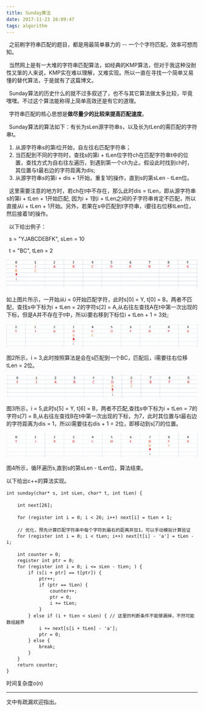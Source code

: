```yaml
---
title: Sunday算法
date: 2017-11-23 16:09:47
tags: algorithm
---
```


&ensp;之前刷字符串匹配的题目，都是用最简单暴力的 -- 一个个字符匹配，效率可想而知。

&ensp;当然网上是有一大堆的字符串匹配算法，如经典的KMP算法，但对于我这种没耐性又笨的人来说，KMP实在难以理解，又难实现。所以一直在寻找一个简单又易懂的替代算法，于是就有了这篇博文。

&ensp;Sunday算法的历史什么的就不过多叙述了，也不与其它算法做太多比较，毕竟嘿嘿。不过这个算法能称得上简单高效还是有它的道理。

&ensp;字符串匹配的核心思想是**做尽量少的比较来提高匹配速度**。

&ensp;Sunday算法的算法如下：有长为sLen源字符串s，以及长为tLen的需匹配的字符串t。

1. 从源字符串s的第i位开始，自左往右匹配字符串；
2. 当匹配到不同的字符时，查找s的第i + tLen位字符ch在匹配字符串t中的位置，查找方式为自右往左遍历，到遇到第一个ch为止。假设此时找到ch时，其位置与t最右边的字符距离为dis;
3. 从源字符串s的第i + dis + 1开始，重复1的操作，直到s的第sLen - tLen位。

&ensp;这里需要注意的地方时，若ch在t中不存在，那么此时dis = tLen，即从源字符串s的第i + tLen + 1开始匹配, 因为i + 1到i + tLen之间的子字符串肯定不匹配，所以直接从i + tLen + 1开始。另外，若果在s中匹配到t字符串，i要往右位移tLen位，然后接着1的操作。

&ensp;以下给出例子：

&ensp;s = "YJABCDEBFK", sLen = 10

&ensp;t = "BC", tLen = 2

![pic1](https://raw.githubusercontent.com/IamTing93/IamTing93.github.io/dev/source/_posts/algorithm/Sunday/pic1.png "pic1")

如上图片所示，一开始从i = 0开始匹配字符，此时s[0] = Y, t[0] = B，两者不匹配，查找s中下标为i + tLen = 2的字符s[2] = A,从右往左查找A在t中第一次出现的下标，但是A并不存在于t中，所以i要右移到下标位i + tLen + 1 = 3处;



![pic2](https://github.com/IamTing93/IamTing93.github.io/blob/dev/source/_posts/algorithm/Sunday/pic3.png?raw=true "pic2")

图2所示，i = 3,此时按照算法是会在s匹配到一个BC，匹配后，i需要往右位移tLen = 2位。


![pic3](https://github.com/IamTing93/IamTing93.github.io/blob/dev/source/_posts/algorithm/Sunday/pic4.png?raw=true "pic3")

图3所示，i = 5,此时s[5] = Y, t[6] = B，两者不匹配,查找s中下标为i + tLen = 7的字符s[7] = B,从右往左查找B在t中第一次出现的下标，为7，此时其位置与t最右边的字符距离为dis = 1，所以i需要往右dis + 1 = 2位，即移动到s[7]的位置。


![pic4](https://github.com/IamTing93/IamTing93.github.io/blob/dev/source/_posts/algorithm/Sunday/pic5.png?raw=true "pic4")

图4所示，循环遍历s,直到s的第sLen - tLen位，算法结束。

以下给出c++的算法实现。

	int sunday(char* s, int sLen, char* t, int tLen) {

		int next[26];

		for (register int i = 0; i < 26; i++) next[i] = tLen + 1;
	
		// 优化，预先计算匹配字符串中每个字符到最右的距离并加1，可以手动模拟计算验证
		for (register int i = 0; i < tLen; i++) next[t[i] - 'a'] = tLen - i;

		int counter = 0;
		register int ptr = 0;
		for (register int i = 0; i <= sLen - tLen; ) {
			if (s[i + ptr] == t[ptr]) {
				ptr++;
				if (ptr == tLen) {
					counter++;
					ptr = 0;
					i += tLen;
				}
			} else if (i + tLen < sLen) { // 这里的判断条件不能够漏掉，不然可能数组越界
				i += next[s[i + tLen] - 'a'];
				ptr = 0;
			} else {
				break;
			}
		}
		return counter;
	}


时间复杂度o(n)

***
文中有疏漏欢迎指出。
